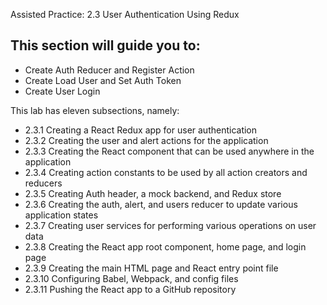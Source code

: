 Assisted Practice: 2.3 User Authentication Using Redux

## This section will guide you to: 
 - Create Auth Reducer and Register Action
 - Create Load User and Set Auth Token
 - Create User Login

This lab has eleven subsections, namely:
 - 2.3.1 Creating a React Redux app for user authentication
 - 2.3.2 Creating the user and alert actions for the application
 - 2.3.3 Creating the React component that can be used anywhere in the application
 - 2.3.4 Creating action constants to be used by all action creators and reducers
 - 2.3.5 Creating Auth header, a mock backend, and Redux store
 - 2.3.6 Creating the auth, alert, and users reducer to update various application states
 - 2.3.7 Creating user services for performing various operations on user data
 - 2.3.8 Creating the React app root component, home page, and login page
 - 2.3.9 Creating the main HTML page and React entry point file
 - 2.3.10 Configuring Babel, Webpack, and config files
 - 2.3.11 Pushing the React app to a GitHub repository
